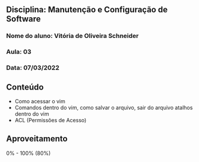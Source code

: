 ## Disciplina: Manutenção e Configuração de Software
### Nome do aluno: Vitória de Oliveira Schneider
### Aula: 03
### Data: 07/03/2022

## Conteúdo
- Como acessar o vim
- Comandos dentro do vim, como salvar o arquivo, sair do arquivo
atalhos dentro do vim
- ACL (Permissões de Acesso)


## Aproveitamento
0% - 100% (80%)

